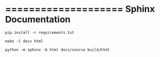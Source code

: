 ====================
Sphinx Documentation
====================

```
pip install -r requirements.txt
```

```
make -C docs html
```

```
python -m sphinx -b html docs/source build/html
```
